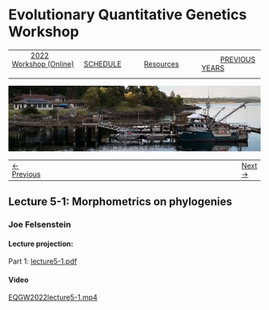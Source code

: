 
# Evolutionary Quantitative Genetics Workshop #

|        |        |        |    |
|--------|---------------------------------------------|--------------------|------------------------------------------|
| &nbsp;&nbsp;&nbsp;&nbsp;&nbsp;&nbsp;&nbsp;&nbsp;&nbsp; [2022 Workshop (Online)](/index.html) &nbsp;&nbsp;&nbsp;&nbsp;&nbsp;&nbsp;&nbsp;&nbsp;&nbsp; | &nbsp;&nbsp;&nbsp;&nbsp;&nbsp;&nbsp;&nbsp;&nbsp;&nbsp;&nbsp;&nbsp;&nbsp; [SCHEDULE](schedule.html) &nbsp;&nbsp;&nbsp;&nbsp;&nbsp;&nbsp;&nbsp;&nbsp;&nbsp; | &nbsp;&nbsp;&nbsp;&nbsp;&nbsp;&nbsp;&nbsp;&nbsp;&nbsp;&nbsp;&nbsp;&nbsp; [Resources](resources.html) &nbsp;&nbsp;&nbsp;&nbsp;&nbsp;&nbsp;&nbsp;&nbsp;&nbsp; | &nbsp;&nbsp;&nbsp;&nbsp;&nbsp;&nbsp;&nbsp;&nbsp;&nbsp; [PREVIOUS YEARS](previous.html) &nbsp;&nbsp;&nbsp;&nbsp;&nbsp;&nbsp; |


<div align="left">
<img src="/media/FHLimage2018b.jpg" alt="FHL waterfront in 2018">
</div>

<table><tr><td><a href="lecture3-3.html">&larr; Previous</a></td><td width="772">&nbsp;</td><td> <a href="exercise5-1.html">Next &rarr;</a></td></tr></table>

  

## Lecture 5-1: Morphometrics on phylogenies ##

### Joe Felsenstein ###
  
#### Lecture projection: ####

Part 1: [lecture5-1.pdf](https://drive.google.com/drive/folders/1GUeeAfDibEQ4NA9Q27OS-2YZ_0uvbsrW?usp=sharing)




#### Video #####

[EQGW2022lecture5-1.mp4](https://vimeo.com/732627549)
